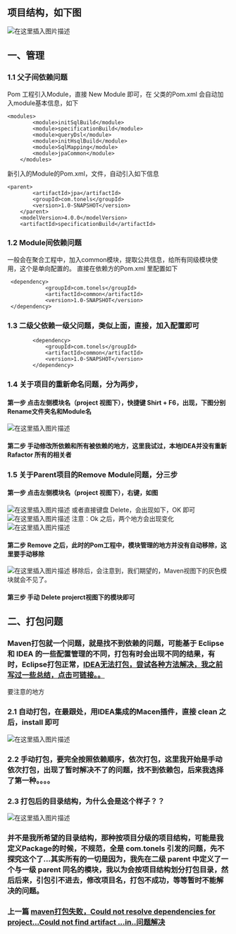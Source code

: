 ## 项目结构，如下图
![在这里插入图片描述](https://img-blog.csdnimg.cn/20190715121112774.png?x-oss-process=image/watermark,type_ZmFuZ3poZW5naGVpdGk,shadow_10,text_aHR0cHM6Ly9ibG9nLmNzZG4ubmV0L3FxXzQyMTA1NjI5,size_16,color_FFFFFF,t_70)
## 一、管理
### 1.1 父子间依赖问题
Pom 工程引入Module，直接 New Module 即可，在 父类的Pom.xml 会自动加入module基本信息，如下
```
<modules>
        <module>initSqlBuild</module>
        <module>specificationBuild</module>
        <module>queryDsl</module>
        <module>initHsqlBuild</module>
        <module>SqlMapping</module>
        <module>jpaCommon</module>
    </modules>
```
新引入的Module的Pom.xml，文件，自动引入如下信息
```
<parent>
        <artifactId>jpa</artifactId>
        <groupId>com.tonels</groupId>
        <version>1.0-SNAPSHOT</version>
    </parent>
    <modelVersion>4.0.0</modelVersion>
    <artifactId>specificationBuild</artifactId>
```


### 1.2 Module间依赖问题
一般会在聚合工程中，加入common模块，提取公共信息，给所有同级模块使用，这个是单向配置的。
直接在依赖方的Pom.xml 里配置如下
```
 <dependency>
            <groupId>com.tonels</groupId>
            <artifactId>common</artifactId>
            <version>1.0-SNAPSHOT</version>
 </dependency>
```

### 1.3 二级父依赖一级父问题，类似上面，直接，加入配置即可
```
		<dependency>
            <groupId>com.tonels</groupId>
            <artifactId>common</artifactId>
            <version>1.0-SNAPSHOT</version>
        </dependency>
```
### 1.4 关于项目的重新命名问题，分为两步，
#### 第一步 点击左侧模块名（project 视图下），快捷键 Shirt + F6，出现，下图分别 Rename文件夹名和Module名
![在这里插入图片描述](https://img-blog.csdnimg.cn/20190715133955407.png)
#### 第二步 手动修改所依赖和所有被依赖的地方，这里我试过，本地IDEA并没有重新 Rafactor 所有的相关者
### 1.5 关于Parent项目的Remove Module问题，分三步
#### 第一步 点击左侧模块名（project 视图下），右键，如图
![在这里插入图片描述](https://img-blog.csdnimg.cn/20190715134900976.png?x-oss-process=image/watermark,type_ZmFuZ3poZW5naGVpdGk,shadow_10,text_aHR0cHM6Ly9ibG9nLmNzZG4ubmV0L3FxXzQyMTA1NjI5,size_16,color_FFFFFF,t_70)
或者直接键盘 Delete，会出现如下，OK 即可
![在这里插入图片描述](https://img-blog.csdnimg.cn/20190715135133176.png)
注意：Ok 之后，两个地方会出现变化
![在这里插入图片描述](https://img-blog.csdnimg.cn/2019071513561355.png?x-oss-process=image/watermark,type_ZmFuZ3poZW5naGVpdGk,shadow_10,text_aHR0cHM6Ly9ibG9nLmNzZG4ubmV0L3FxXzQyMTA1NjI5,size_16,color_FFFFFF,t_70)
#### 第二步 Remove 之后，此时的Pom工程中，模块管理的地方并没有自动移除，这里要手动移除
![在这里插入图片描述](https://img-blog.csdnimg.cn/20190715140109758.png?x-oss-process=image/watermark,type_ZmFuZ3poZW5naGVpdGk,shadow_10,text_aHR0cHM6Ly9ibG9nLmNzZG4ubmV0L3FxXzQyMTA1NjI5,size_16,color_FFFFFF,t_70)
移除后，会注意到，我们期望的，Maven视图下的灰色模块就会不见了。
#### 第三步 手动 Delete projerct视图下的模块即可

## 二、打包问题
### Maven打包就一个问题，就是找不到依赖的问题，可能基于 Eclipse 和 IDEA 的一些配置管理的不同，打包有时会出现不同的结果，有时，Eclipse打包正常，[IDEA无法打包，尝试各种方法解决，我之前写过一些总结，点击可链接。。](https://blog.csdn.net/qq_42105629/article/details/95069955)
要注意的地方
### 2.1 自动打包，在最跟处，用IDEA集成的Macen插件，直接 clean 之后，install 即可
 ![在这里插入图片描述](https://img-blog.csdnimg.cn/20190715141134846.png)
 
### 2.2 手动打包，要完全按照依赖顺序，依次打包，这里我开始是手动依次打包，出现了暂时解决不了的问题，找不到依赖包，后来我选择了第一种。。。。

### 2.3 打包后的目录结构，为什么会是这个样子？？
![在这里插入图片描述](https://img-blog.csdnimg.cn/20190715141804593.png?x-oss-process=image/watermark,type_ZmFuZ3poZW5naGVpdGk,shadow_10,text_aHR0cHM6Ly9ibG9nLmNzZG4ubmV0L3FxXzQyMTA1NjI5,size_16,color_FFFFFF,t_70)
### 并不是我所希望的目录结构，那种按项目分级的项目结构，可能是我定义Package的时候，不规范，全是 com.tonels 引发的问题，先不探究这个了...其实所有的一切是因为，我先在二级 parent 中定义了一个与一级 parent 同名的模块，我以为会按项目结构划分打包目录，然后后来，引包引不进去，修改项目名，打包不成功，等等暂时不能解决的问题。
### 上一篇 [maven打包失败，Could not resolve dependencies for project...Could not find artifact ...in..问题解决](https://blog.csdn.net/qq_42105629/article/details/95069955)